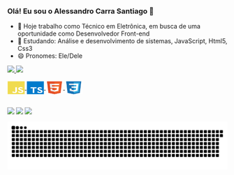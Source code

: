 ### Olá! Eu sou o Alessandro Carra Santiago 👋

- 🔭 Hoje trabalho como Técnico em Eletrônica, em busca de uma oportunidade como Desenvolvedor Front-end
- 🌱 Estudando: Análise e desenvolvimento de sistemas, JavaScript, Html5, Css3
- 😄 Pronomes: Ele/Dele
 <div>
  <a href="https://github.com/AleCarraDev">
  <img height="180em" src="https://github-readme-stats.vercel.app/api?username=AleCarraDev&show_icons=true&theme=github_dark&include_all_commits=true&count_private=true"/>
  <img height="180em" src="https://github-readme-stats.vercel.app/api/top-langs/?username=AleCarraDev&layout=compact&langs_count=7&theme=github_dark"/>
</div>
 <div style="display: inline_block"><br>
  <img align="center" alt="Rafa-Js" height="30" width="40" src="https://raw.githubusercontent.com/devicons/devicon/master/icons/javascript/javascript-plain.svg">
  <img align="center" alt="Rafa-Ts" height="30" width="40" src="https://raw.githubusercontent.com/devicons/devicon/master/icons/typescript/typescript-plain.svg">
  <img align="center" alt="Rafa-HTML" height="30" width="40" src="https://raw.githubusercontent.com/devicons/devicon/master/icons/html5/html5-original.svg">
  <img align="center" alt="Rafa-CSS" height="30" width="40" src="https://raw.githubusercontent.com/devicons/devicon/master/icons/css3/css3-original.svg">
</div>
  
  ##
  <div>
  <a href="https://instagram.com/carrasan1992?utm_medium=copy_link" target="_blank"><img src="https://img.shields.io/badge/-Instagram-%23E4405F?style=for-the-badge&logo=instagram&logoColor=white" target="_blank"></a> 
  <a href = "mailto:22fimdetarde@gmail.com"><img src="https://img.shields.io/badge/Gmail-D14836?style=for-the-badge&logo=gmail&logoColor=white" target="_blank"></a>
  <a href="https://www.linkedin.com/in/alessandro-carra-1495a958/" target="_blank"><img src="https://img.shields.io/badge/-LinkedIn-%230077B5?style=for-the-badge&logo=linkedin&logoColor=white" target="_blank"></a> 
   
  ![Snake animation](https://github.com/alecarradev/alecarradev/blob/output/github-contribution-grid-snake.svg)
 
 
  </div>
 
